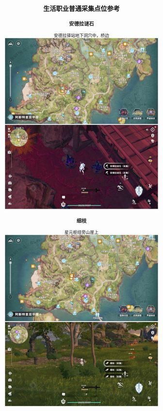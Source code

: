 <div align="center">

## 生活职业普通采集点位参考

### 安德拉谜石

安德拉驿站地下洞穴中，桥边
![谜石地图](/docs/image/谜石地图.png)
![谜石点位](/docs/image/谜石点位.png)

### 细枝

星元枢纽旁山崖上
![细枝地图](/docs/image/细枝地图.png)
![细枝点位](/docs/image/细枝点位.png)